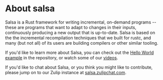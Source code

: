 # About salsa

Salsa is a Rust framework for writing incremental, on-demand programs
-- these are programs that want to adapt to changes in their inputs,
continuously producing a new output that is up-to-date. Salsa is based
on the the incremental recompilation techniques that we built for
rustc, and many (but not all) of its users are building compilers or
other similar tooling.

If you'd like to learn more about Salsa, you can check out the
[Hello World example](https://github.com/salsa-rs/salsa/blob/master/examples/hello_world/main.rs)
in the repository, or watch some of our [videos](./videos.md).

If you'd like to chat about Salsa, or you think you might like to
contribute, please jump on to our Zulip instance at
[salsa.zulipchat.com](https://salsa.zulipchat.com/).
